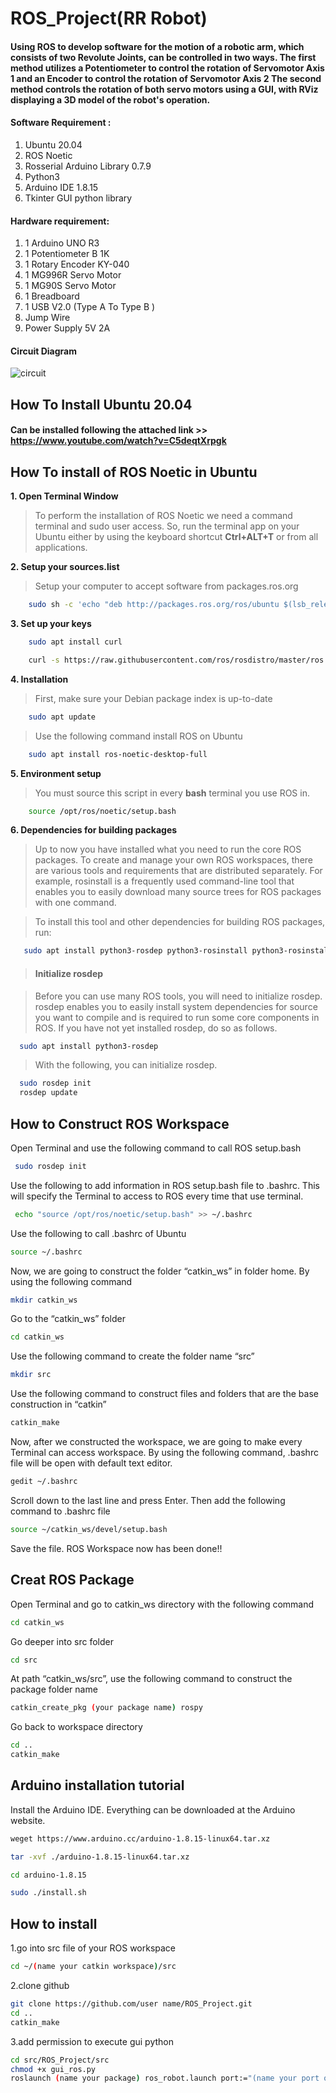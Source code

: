 # ROS_Project(RR Robot)
#### Using ROS to develop software for the motion of a robotic arm, which consists of two Revolute Joints, can be controlled in two ways. The first method utilizes a Potentiometer to control the rotation of Servomotor Axis 1 and an Encoder to control the rotation of Servomotor Axis 2 The second method controls the rotation of both servo motors using a GUI, with RViz displaying a 3D model of the robot's operation.

#### Software Requirement :

1. Ubuntu 20.04
2. ROS Noetic
3. Rosserial Arduino Library 0.7.9
4. Python3
5. Arduino IDE 1.8.15 
6. Tkinter GUI python library
  
#### Hardware requirement:

1. 1 Arduino UNO R3  
2. 1 Potentiometer B 1K 
3. 1 Rotary Encoder KY-040
4. 1 MG996R Servo Motor
5. 1 MG90S Servo Motor
6. 1 Breadboard
7. 1 USB V2.0 (Type A To Type B )
8. Jump Wire
9. Power Supply 5V 2A
    
#### Circuit Diagram
![circuit](https://github.com/kcynn/ROS_Project/assets/154345247/102901e1-ca4a-400a-b6b9-e6303d7d294b)

## How To Install Ubuntu 20.04
####     Can be installed following the attached link >> https://www.youtube.com/watch?v=C5deqtXrpgk

## How To install of ROS Noetic in Ubuntu 
**1. Open Terminal Window**

> To perform the installation of ROS Noetic we need a command terminal and sudo user access. So, run the terminal app on your Ubuntu either by using the keyboard shortcut **Ctrl+ALT+T** or from all applications.

**2. Setup your sources.list**

> Setup your computer to accept software from packages.ros.org
```bash
    sudo sh -c 'echo "deb http://packages.ros.org/ros/ubuntu $(lsb_release -sc) main" > /etc/apt/sources.list.d/ros-latest.list'
```
**3. Set up your keys**
```bash
    sudo apt install curl
```
```bash
    curl -s https://raw.githubusercontent.com/ros/rosdistro/master/ros.asc | sudo apt-key add -
```

**4. Installation**

> First, make sure your Debian package index is up-to-date
```bash
    sudo apt update
```
> Use the following command install ROS on Ubuntu
```bash
    sudo apt install ros-noetic-desktop-full
```

**5. Environment setup**


> You must source this script in every **bash** terminal you use ROS in.
```bash
    source /opt/ros/noetic/setup.bash
```
**6. Dependencies for building packages**
> Up to now you have installed what you need to run the core ROS packages. To create and manage your own ROS workspaces, there are various tools and requirements that are distributed separately. For example, rosinstall is a frequently used command-line tool that enables you to easily download many source trees for ROS packages with one command.

> To install this tool and other dependencies for building ROS packages, run: 

```bash
   sudo apt install python3-rosdep python3-rosinstall python3-rosinstall-generator python3-wstool build-essential
```
> #### Initialize rosdep

> Before you can use many ROS tools, you will need to initialize rosdep. rosdep enables you to easily install system dependencies for source you want to compile and is required to run some core components in ROS. If you have not yet installed rosdep, do so as follows.
```bash
  sudo apt install python3-rosdep
```
> With the following, you can initialize rosdep.
```bash
  sudo rosdep init
  rosdep update
```
## How to Construct ROS Workspace

Open Terminal and use the following command to call ROS setup.bash
```bash
 sudo rosdep init 
```
Use the following to add information in ROS setup.bash file to .bashrc. This will specify the Terminal to access to ROS every time that use terminal.
```bash
 echo "source /opt/ros/noetic/setup.bash" >> ~/.bashrc
```
Use the following to call .bashrc of Ubuntu
```bash
source ~/.bashrc
```
Now, we are going to construct the folder “catkin_ws” in folder home. By using the following command
```bash
mkdir catkin_ws
```
Go to the “catkin_ws” folder
```bash
cd catkin_ws
```
Use the following command to create the folder name “src”
```bash
mkdir src
```
Use the following command to construct files and folders that are the base construction in “catkin”
```bash
catkin_make
```
Now, after we constructed the workspace, we are going to make every Terminal can access workspace. By using
the following command, .bashrc file will be open with default text editor.
```bash
gedit ~/.bashrc
```
Scroll down to the last line and press Enter. Then add the following command to .bashrc file
```bash
source ~/catkin_ws/devel/setup.bash
```
Save the file. ROS Workspace now has been done!!

## Creat ROS Package
Open Terminal and go to catkin_ws directory with the following command
```bash
cd catkin_ws
```
Go deeper into src folder

```bash
cd src
```
At path “catkin_ws/src”, use the following command to construct the package folder name 
```bash
catkin_create_pkg (your package name) rospy
```
Go back to workspace directory
```bash
cd ..
catkin_make
```

## Arduino installation tutorial 
Install the Arduino IDE. Everything can be downloaded at the Arduino website.
```bash
weget https://www.arduino.cc/arduino-1.8.15-linux64.tar.xz
```

```bash
tar -xvf ./arduino-1.8.15-linux64.tar.xz
```
```bash
cd arduino-1.8.15
```
```bash
sudo ./install.sh
```
## How to install
1.go into src file of your ROS workspace
```bash
cd ~/(name your catkin workspace)/src
```
2.clone github
```bash
git clone https://github.com/user name/ROS_Project.git
cd ..
catkin_make
```
3.add permission to execute gui python
```bash
cd src/ROS_Project/src
chmod +x gui_ros.py
roslaunch (name your package) ros_robot.launch port:="(name your port of arduino)"
```

